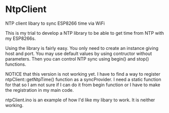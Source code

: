 # NtpClient
NTP client libary to sync ESP8266 time via WiFi

This is my trial to develop a NTP library to be able to get time from NTP with my ESP8266s.

Using the library is fairly easy. You only need to create an instance giving host and port. You may use default values by using contructor without parameters. Then you can control NTP sync using begin() and stop() functions.

NOTICE that this version is not working yet. I have to find a way to register ntpClient::getNtpTime() function as a syncProvider. I need a static function for that so I am not sure if I can do it from begin function or I have to make the registration in my main code.

ntpClient.ino is an example of how I'd like my libary to work. It is neither working.
